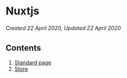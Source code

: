 # Nuxtjs

###### Created 22 April 2020, Updated 22 April 2020

## Contents

1. [Standard page](/nuxt/standard)
1. [Store](/nuxt/store)
